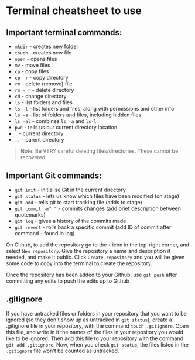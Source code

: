 # Terminal cheatsheet to use


## Important terminal commands:

* `mkdir` - creates new folder
* `touch` - creates new file
* `open` - opens files
* `mv` - move files
* `cp` - copy files
* `cp -r` - copy directory
* `rm` - delete (remove) file
* `rm - r` - delete directory
* `cd` - change directory
* `ls` - list folders and files
* `ls -l` - list folders and files, along with permissions and other info
* `ls -a` - list of folders and files, including hidden files
* `ls -al` - combines `ls -a` and `ls-l`
* `pwd` - tells us our current directory location
* `.` - current directory
* `..` - parent directory

> Note: Be VERY careful deleting files/directories. These cannot be recovered


## Important Git commands:


* `git init` - initialise Git in the current directory
* `git status` - lets us know which files have been modified (on stage)
* `git add` - tells git to start tracking file (adds to stage)
* `git commit -m" "` - commits changes (add brief description between quotemarks)
* `git log` - gives a history of the commits made
* `git revert` - rolls back a specific commit (add ID of commit after command - found in log)


On Github, to add the repository go to the `+` icon in the top-right corner, and select `New repository`.
Give the repository a name and description if needed, and make it public. 
Click `Create repository` and you will be given some code to copy into the terminal to create the repository.

Once the repository has been added to your Github, use `git push` after committing any edits to push the edits up to Github


## .gitignore


If you have untracked files or folders in your repository that you 
want to be ignored (so they don't show up as untracked in `git status`), create a .gitignore file in your repository, 
with the command `touch .gitignore`. Open this file, and write in it the names of the files in your repository you would like to be ignored.
Then add this file to your repository with the command `git add .gitignore`.
Now, when you check `git status`, the files listed in the `.gitignore` file won't be counted as untracked.